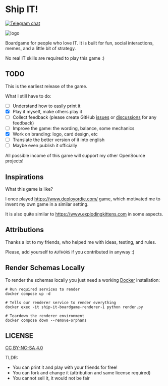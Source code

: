 # Ship IT!

[![Telegram chat](https://img.shields.io/badge/chat-join-blue?logo=telegram)](https://t.me/ship_it_boardgame)

![logo](https://raw.githubusercontent.com/sobolevn/ship-it-boardgame/master/ru/graphics/name.png)

Boardgame for people who love IT.
It is built for fun, social interactions, memes, and a little bit of strategy.

No real IT skills are required to play this game :)

## TODO

This is the earliest release of the game.

What I still have to do:
- [ ] Understand how to easily print it
- [x] Play it myself, make others play it
- [ ] Collect feedback (please create GitHub [issues](https://github.com/sobolevn/ship-it-boardgame/issues) or [discussions](https://github.com/sobolevn/ship-it-boardgame/discussions) for any feedback)
- [ ] Improve the game: the wording, balance, some mechanics
- [x] Work on branding: logo, card design, etc
- [ ] Translate the better version of it into english
- [ ] Maybe even publish it officially

All possible income of this game will support my other OpenSource projects!

## Inspirations

What this game is like?

I once played https://www.deployordie.com/ game,
which motivated me to invent my own game in a similar setting.

It is also quite similar to https://www.explodingkittens.com in some aspects.

## Attributions

Thanks a lot to my friends, who helped me with ideas, testing, and rules.

Please, add yourself to `AUTHORS` if you contributed in anyway :)

## Render Schemas Locally

To render the schemas locally you just need a working [Docker](https://www.docker.com) installation:
```shell
# Run required services to render
docker compose up -d

# Tells our renderer service to render everything
docker exec -it ship-it-boardgame-renderer-1 python render.py

# Teardown the renderer environment
docker compose down --remove-orphans
```

## LICENSE

[CC BY-NC-SA 4.0](https://github.com/sobolevn/ship-it-boardgame/blob/master/LICENSE)

TLDR:
- You can print it and play with your friends for free!
- You can fork and change it (attribution and same license required)
- You cannot sell it, it would not be fair
